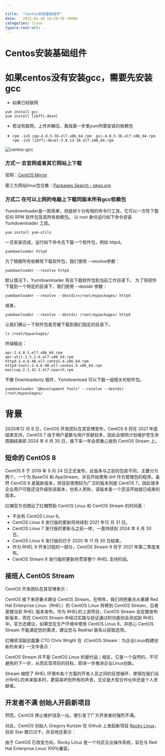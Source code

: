```yaml
---

title:  "Centos安装基础组件"
date:   2021-05-28 14:29:36 +0800
categories: linux
typora-root-url: ..
---
```

# Centos安装基础组件

# 如果centos没有安装gcc，需要先安装gcc

- 如果已经联网

```
yum install gcc
yum install libffi-devel
```

- 若没有联网，上传并解压，离线第一步里yum所需安装的依赖包

- ```
  rpm -ivh cpp-4.8.5-36.el7.x86_64.rpm  gcc-4.8.5-36.el7.x86_64.rpm 
  rpm -ivh libffi-devel-3.0.13-18.el7.x86_64.rpm 
  ```

![centos-gcc](/assets/images/centos-gcc.png)

### 方式一 去官网或者其它网站上下载

官网：[CentOS Mirror](http://mirror.centos.org/centos/8/)

第三方网站linux包合集：[Packages Search - pkgs.org](https://pkgs.org/)

### 方式二 在可以上网的电脑上下载同版本所有gcc依赖包

Yumdownloader是一款简单，但是却十分有用的命令行工具，它可以一次性下载任何 RPM 软件包及其所有依赖包。
以 root 身份运行如下命令安装 Yumdownloader 工具。

```
yum install yum-utils
```

一旦安装完成，运行如下命令去下载一个软件包，例如 httpd。

```
yumdownloader httpd
```

为了根据所有依赖性下载软件包，我们使用 --resolve参数：

```
yumdownloader --resolve httpd
```

默认情况下，Yumdownloader 将会下载软件包到当前工作目录下。
为了将软件下载到一个特定的目录下，我们使用 --destdir 参数：

```
yumdownloader --resolve --destdir=/root/mypackages/ httpd
```

或者，

```
yumdownloader --resolve --destdir /root/mypackages/ httpd
```


让我们确认一下软件包是否被下载到我们指定的目录下。

```
ls /root/mypackages/
```

终端输出：

```
apr-1.4.8-3.el7.x86_64.rpm
apr-util-1.5.2-6.el7.x86_64.rpm
httpd-2.4.6-40.el7.centos.4.x86_64.rpm
httpd-tools-2.4.6-40.el7.centos.4.x86_64.rpm
mailcap-2.1.41-2.el7.noarch.rpm
```

不像 Downloadonly 插件，Yumdownload 可以下载一组相关的软件包。

```
yumdownloader "@Development Tools" --resolve --destdir /root/mypackages/
```





# 背景

2020年12 月 8 日，CentOS 开发团队在其官博宣布，CentOS 8 将在 2021 年底结束支持，CentOS 7 由于用户基数与用户贡献较多，因此会按照计划维护至生命周期结束即 2024 年 6 月 30 日，接下来一年会把重心放到 CentOS Stream 上。

## 短命的 CentOS 8

CentOS 8 于 2019 年 9 月 24 日正式发布，此版本与之前的包库不同，主要分为两个，一个为 BaseOS 和 AppStream，并且开始使用 dnf 作为管理包的程序。虽然 CentOS 8 是最新版本，但目前使用较为广泛的版本则是 CentOS 7。因此很多企业用户可能还没升级到该版本，也有人笑称，该版本是一个还没开始就已结束的版本。

红帽官方也晒出了红帽赞助 CentOS Linux 和 CentOS Stream 的时间表：

- 不会有 CentOS Linux 9。
- CentOS Linux 8 发行版的更新将持续到 2021 年12 月 31 日。
- CentOS Linux 7 发行版的更新与之前一样，一直持续到 2024 年 6 月 30 日。
- CentOS Linux 6 发行版的已于 2020 年 11 月 30 日结束。
- 作为 RHEL 9 开发过程的一部分，CentOS Stream 9 将于 2021 年第二季度发布。
- CentOS Stream 8 发行版的更新将贯穿整个 RHEL 支持阶段。

## 接班人 CentOS Stream

  CentOS 开发团队在其官博表示：

CentOS 接下来将重点建设 CentOS Stream。在明年，我们将把重点从重建 Red Hat Enterprise Linux（RHEL）的 CentOS Linux 转移到 CentOS Stream，后者紧跟当前 RHEL 版本发布。作为 RHEL的上游项目，CentOS Stream 会定期发布新版本，而在 CentOS Stream 中经过实践与验证通过的功能则会添加到 RHEL中。官方还建议，如果您在生产环境中使用 CentOS Linux 8，并担心 CentOS Stream 不能满足您的需求，建议您与 RedHat 联系以获取选项。

红帽资深副总裁兼 CTO Chris Wright 在《CentOS Stream：为企业Linux构建创新的未来》一文中表示：

CentOS Stream 并不是 CentOS Linux 的替代品；相反，它是一个自然的、不可避免的下一步，从而实现项目的目标，即进一步推进企业Linux创新。

Stream 缩短了 RHEL 环境中各个方面的开发人员之间的反馈循环，使得在我们设计RHEL的未来版本时，更容易听到所有的声音，无论是大型合作伙伴还是个人贡献者。

## 开发者不满 创始人开启新项目

然而，CentOS 停止维护消息一出，便引发了广大开发者的强烈不满。

对此，CentOS 创始人 Gregory Kurtzer 在 Github 上发起新项目 [Rocky Linux](https://github.com/hpcng/rocky)，目前 Star 数已过千，并且他还表示：

由于 CentOS 已改变方向，Rocky Linux 是一个社区企业操作系统，旨在与 Red Hat Enterprise Linux 100％兼容。